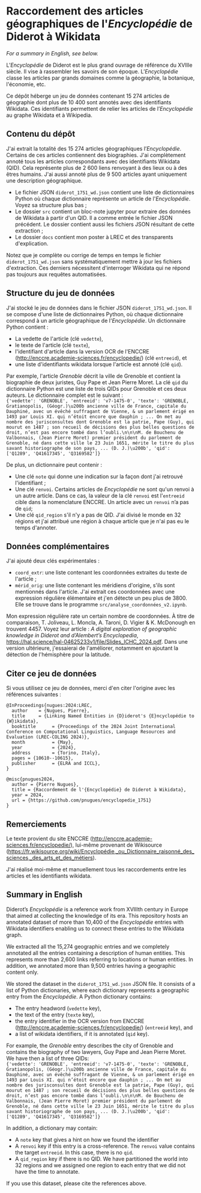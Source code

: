 # Raccordement des articles géographiques de l'_Encyclopédie_ de Diderot à Wikidata

_For a summary in English, see below._

L’_Encyclopédie_ de Diderot est le plus grand ouvrage de référence du XVIIIe siècle. Il vise à rassembler les savoirs de son époque. L’_Encyclopédie_ classe les articles par grands domaines comme la géographie, la botanique, l'économie, etc.

Ce dépôt héberge un jeu de données contenant 15 274 articles de géographie dont plus de 10 400 sont annotés avec des identifiants Wikidata. Ces identifiants permettent de relier les articles de l’_Encyclopédie_ au graphe Wikidata et à Wikipedia.

## Contenu du dépôt
J'ai extrait la totalité des 15 274 articles géographiques l’_Encyclopédie_. Certains de ces articles contiennent des biographies. J'ai complètement annoté tous les articles correspondants avec des identifiants Wikidata (QID). Cela représente plus de 2 600 liens renvoyant à des lieux ou à des êtres humains. J'ai aussi annoté plus de 9 500 articles ayant uniquement une description géographique.
* Le fichier JSON `diderot_1751_wd.json` contient une liste de dictionnaires Python où chaque dictionnaire représente un article de l'_Encyclopédie_. Voyez sa structure plus bas ;
* Le dossier `src` contient un bloc-note jupyter pour extraire des données de Wikidata à partir d'un QID. Il a comme entrée le fichier JSON précédent. Le dossier contient aussi les fichiers JSON résultant de cette extraction ;
* Le dossier `docs` contient mon poster à LREC et des transparents d'explication.

Notez que je complète ou corrige de temps en temps le fichier `diderot_1751_wd.json` sans systématiquement mettre à jour les fichiers d'extraction. Ces derniers nécessitent d'interroger Wikidata qui ne répond pas toujours aux requêtes automatisées.

## Structure du jeu de données
J'ai stocké le jeu de données dans le fichier JSON `diderot_1751_wd.json`. Il se compose d'une liste de dictionnaires Python, où chaque dictionnaire correspond à un article géographique de l'_Encyclopédie_. Un dictionnaire Python contient :
- La vedette de l'article (clé `vedette`),
- le texte de l'article (clé `texte`),
- l'identifiant d'article dans la version OCR de l'ENCCRE (http://enccre.academie-sciences.fr/encyclopedie/) (clé `entreeid`), et
- une liste d'identifiants wikidata lorsque l'article est annoté (clé `qid`).

Par exemple, l'article _Grenoble_ décrit la ville de Grenoble et contient la biographie de deux juristes, Guy Pape et Jean Pierre Moret. La clé `qid` du dictionnaire Python est une liste de trois QIDs pour Grenoble et ces deux auteurs. Le dictionnaire complet est le suivant :<br/>```{'vedette': 'GRENOBLE', 'entreeid': 'v7-1475-0', 'texte': 'GRENOBLE, Gratianopolis, (Géogr.)\u200b ancienne ville de France, capitale du Dauphiné, avec un évêché suffragant de Vienne, & un parlement érigé en 1493 par Louis XI. qui n’étoit encore que dauphin ; ... On met au nombre des jurisconsultes dont Grenoble est la patrie, Pape (Guy), qui mourut en 1487 ; son recueil de décisions des plus belles questions de droit, n’est pas encore tombé dans l’oubli.\n\n\nM. de Bouchenu de Valbonnais, (Jean Pierre Moret) premier président du parlement de Grenoble, né dans cette ville le 23 Juin 1651, mérite le titre du plus savant historiographe de son pays, ... (D. J.)\u200b', 'qid': ['Q1289', 'Q41617345', 'Q3169582']}```

De plus, un dictionnaire peut contenir :
* Une clé `note` qui donne une indication sur la façon dont j'ai retrouvé l'identifiant ;
* Une clé `renvoi`. Certains articles de _Encyclopédie_ ne sont qu'un renvoi à un autre article. Dans ce cas, la valeur de la clé `renvoi` est l'`entreeid` cible dans la nomenclature ENCCRE. Un article avec un `renvoi` n’a pas de `qid`;
* Une clé `qid_region` s'il n'y a pas de QID. J'ai divisé le monde en 32 régions et j'ai attribué une région à chaque article que je n'ai pas eu le temps d'annoter.

## Données complémentaires
J'ai ajouté deux clés expérimentales :
 * `coord_extr`: une liste contenant les coordonnées extraites du texte de l'article ;
 * `mérid_orig`: une liste contenant les méridiens d'origine, s'ils sont mentionnés dans l'article.
J'ai extrait ces coordonnées avec une expression régulière élémentaire et j'en détecte un peu plus de 3800. Elle se trouve dans le programme `src/analyse_coordonnées_v2.ipynb`.

Mon expression régulière rate un certain nombre de coordonnées. À titre de comparaison, T. Joliveau, L. Moncla, A. Taroni, D. Vigier & K. McDonough en trouvent 4457. Voyez leur article : _A digital exploration of geographic knowledge in Diderot and d’Alembert’s Encyclopedia_, https://hal.science/hal-04625233v1/file/Slides_ICHC_2024.pdf. Dans une version ultérieure, j'essaierai de l'améliorer, notamment en ajoutant la détection de l'hémisphère pour la latitude.

## Citer ce jeu de données
Si vous utilisez ce jeu de données, merci d'en citer l'origine avec les références suivantes :

```
@InProceedings{nugues:2024:LREC,
  author    = {Nugues, Pierre},
  title     = {Linking Named Entities in {D}iderot's {E}ncyclopédie to {W}ikidata},
  booktitle      = {Proceedings of the 2024 Joint International Conference on Computational Linguistics, Language Resources and Evaluation (LREC-COLING 2024)},
  month          = {May},
  year           = {2024},
  address        = {Torino, Italy},
  pages = {10610--10615},
  publisher      = {ELRA and ICCL},
}

@misc{pnugues2024,
  author = {Pierre Nugues},
  title = {Raccordement de l'{Encyclopédie} de Diderot à Wikidata},
  year = 2024,
  url = {https://github.com/pnugues/encyclopedie_1751}
}
```
## Remerciements
Le texte provient du site ENCCRE (http://enccre.academie-sciences.fr/encyclopedie/), lui-même provenant de Wikisource (https://fr.wikisource.org/wiki/Encyclopédie,_ou_Dictionnaire_raisonné_des_sciences,_des_arts_et_des_métiers).

J'ai réalisé moi-même et manuellement tous les raccordements entre les articles et les identifiants wikidata.

## Summary in English
Diderot’s _Encyclopédie_ is a reference work from XVIIIth century in Europe that aimed at collecting the knowledge of its era. This repository hosts an annotated dataset of more than 10,400 of the _Encyclopédie_ entries with Wikidata identifiers enabling us to connect these entries to the Wikidata graph. 

We extracted all the 15,274 geographic entries and we completely annotated all the entries containing a description of human entities. This represents more than 2,600 links referring to locations or human entities. In addition, we annotated more than 9,500 entries having a geographic content only. 

We stored the dataset in the `diderot_1751_wd.json` JSON file. It consists of a list of Python dictionaries, where each dictionary represents a geographic entry from the _Encyclopédie_. A Python dictionary contains:
   -  The entry headword (`vedette` key),
   -  the text of the entry (`texte` key),
   -  the entry identifier in the OCR version from ENCCRE (http://enccre.academie-sciences.fr/encyclopedie/) (`entreeid` key), and
   -  a list of wikidata identifiers, if it is annotated (`qid` key).

For example, the _Grenoble_ entry describes the city of Grenoble and contains the biography of two lawyers, Guy Pape and Jean Pierre Moret. We have then a list of three QIDs:<br/>```{'vedette': 'GRENOBLE', 'entreeid': 'v7-1475-0', 'texte': 'GRENOBLE, Gratianopolis, (Géogr.)\u200b ancienne ville de France, capitale du Dauphiné, avec un évêché suffragant de Vienne, & un parlement érigé en 1493 par Louis XI. qui n’étoit encore que dauphin ; ... On met au nombre des jurisconsultes dont Grenoble est la patrie, Pape (Guy), qui mourut en 1487 ; son recueil de décisions des plus belles questions de droit, n’est pas encore tombé dans l’oubli.\n\n\nM. de Bouchenu de Valbonnais, (Jean Pierre Moret) premier président du parlement de Grenoble, né dans cette ville le 23 Juin 1651, mérite le titre du plus savant historiographe de son pays, ... (D. J.)\u200b', 'qid': ['Q1289', 'Q41617345', 'Q3169582']}```

In addition, a dictionary may contain:
* A `note` key that gives a hint on how we found the identifier
* A `renvoi` key if this entry is a cross-reference. The `renvoi` value contains the target `entreeid`. In this case, there is no `qid`. 
* A `qid_region` key if there is no QID. We have partitioned the world into 32 regions and we assigned one region to each entry that we did not have the time to annotate.

If you use this dataset, please cite the references above.
